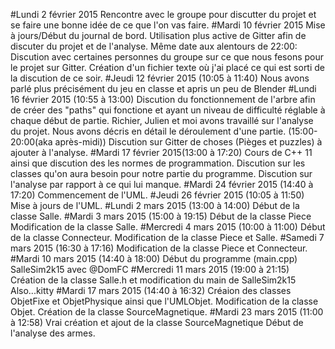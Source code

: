 #Lundi 2 février 2015
	Rencontre avec le groupe pour discutter du projet et se faire une bonne idée de ce que l'on vas faire.
#Mardi 10 février 2015
	Mise à jours/Début du journal de bord.
	Utilisation plus active de Gitter afin de discuter du projet et de l'analyse.
		Même date aux alentours de 22:00:
	Discution avec certaines personnes du groupe sur ce que nous fesons pour le projet sur Gitter.
	Création d'un fichier texte où j'ai placé ce qui est sorti de la discution de ce soir.
#Jeudi 12 février 2015 (10:05 à 11:40)
	Nous avons parlé plus précisément du jeu en classe et apris un peu de Blender
#Lundi 16 février 2015 (10:55 à 13:00)
	Discution du fonctionnement de l'arbre afin de créer des "paths" qui fonctione et ayant un niveau de difficulté réglable à chaque début de partie.
 	Richier, Julien et moi avons travaillé sur l'analyse du projet. Nous avons décris en détail le déroulement d'une partie.
			(15:00-20:00(aka après-midi))
	Discution sur Gitter de choses (Pièges et puzzles) à ajouter à l'analyse.
#Mardi 17 février 2015(13:00 à 17:20)
	Cours de C++ 11 ainsi que discution des les normes de programmation.
	Discution sur les classes qu'on aura besoin pour notre partie du programme.
	Discution sur l'analyse par rapport à ce qui lui manque.
#Mardi 24 février 2015 (14:40 à 17:20)
	Commencement de l'UML.
#Jeudi 26 février 2015 (10:05 à 11:50)
	Mise à jours de l'UML.
#Lundi 2 mars 2015 (13:00 à 14:00)
	Début de la classe Salle.
#Mardi 3 mars 2015 (15:00 à 19:15)
	Début de la classe Piece
	Modification de la classe Salle.
#Mercredi 4 mars 2015 (10:00 à 11:00)
	Début de la classe Connecteur.
	Modification de la classe Piece et Salle.
#Samedi 7 mars 2015 (16:30 à 17:16)
	Modification de la classe Piece et Connecteur.
#Mardi 10 mars 2015 (14:40 à 18:00)
	Début du programme (main.cpp) SalleSim2k15 avec @DomFC
#Mercredi 11 mars 2015 (19:00 à 21:15)
	Création de la classe Salle.h et modification du main de SalleSim2k15
	Also...kitty 
#Mardi 17 mars 2015 (14:40 à 16:32)
	Créaion des classes ObjetFixe et ObjetPhysique ainsi que l'UMLObjet.
	Modification de la classe Objet.
	Création de la classe SourceMagnetique. 
#Mardi 23 mars 2015 (11:00 à 12:58)
	Vrai création et ajout de la classe SourceMagnetique
	Début de l'analyse des armes.